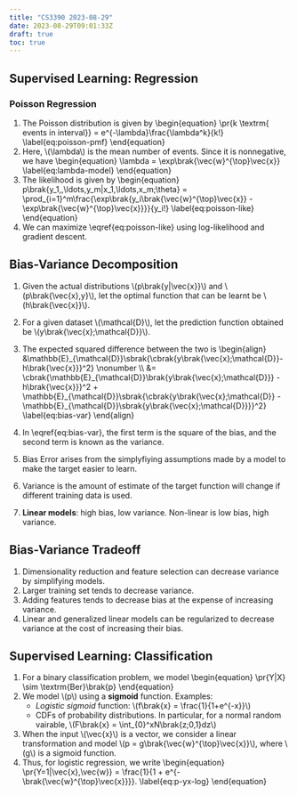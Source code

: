```yaml
---
title: "CS3390 2023-08-29"
date: 2023-08-29T09:01:33Z
draft: true
toc: true
---
```


## Supervised Learning: Regression

### Poisson Regression

1. The Poisson distribution is given by
\begin{equation}
\pr{k \textrm{ events in interval}} = e^{-\lambda}\frac{\lambda^k}{k!}
\label{eq:poisson-pmf}
\end{equation}
2. Here, \\(\lambda\\) is the mean number of events. Since it is nonnegative, we have
\begin{equation}
\lambda = \exp\brak{\vec{w}^{\top}\vec{x}}
\label{eq:lambda-model}
\end{equation}
3. The likelihood is given by
\begin{equation}
p\brak{y\_1,,\ldots,y\_m|x\_1,\ldots,x\_m;\theta} = \prod_{i=1}^m\frac{\exp\brak{y\_i\brak{\vec{w}^{\top}\vec{x}} - \exp\brak{\vec{w}^{\top}\vec{x}}}}{y\_i!}
\label{eq:poisson-like}
\end{equation}
4. We can maximize \eqref{eq:poisson-like} using log-likelihood and gradient descent.

## Bias-Variance Decomposition

1. Given the actual distributions \\(p\brak{y|\vec{x}}\\) and \\(p\brak{\vec{x},y}\\), let the optimal function that can be learnt be \\(h\brak{\vec{x}}\\).
2. For a given dataset \\(\mathcal{D}\\), let the prediction function obtained be \\(y\brak{\vec{x};\mathcal{D}}\\).
3. The expected squared difference between the two is
\begin{align}
&\mathbb{E}\_{\mathcal{D}}\sbrak{\cbrak{y\brak{\vec{x};\mathcal{D}}-h\brak{\vec{x}}}^2} \nonumber \\\\
&= \cbrak{\mathbb{E}\_{\mathcal{D}}\brak{y\brak{\vec{x};\mathcal{D}}} - h\brak{\vec{x}}}^2 + \mathbb{E}\_{\mathcal{D}}\sbrak{\cbrak{y\brak{\vec{x};\mathcal{D}} - \mathbb{E}\_{\mathcal{D}}\sbrak{y\brak{\vec{x};\mathcal{D}}}}^2}
\label{eq:bias-var}
\end{align}

4. In \eqref{eq:bias-var}, the first term is the square of the bias, and the second term is known as the variance.
5. Bias Error arises from the simplyfiying assumptions made by a model to make the target easier to learn.
6. Variance is the amount of estimate of the target function will change if different training data is used.
7. **Linear models**: high bias, low variance. Non-linear is low bias, high variance.

## Bias-Variance Tradeoff
1. Dimensionality reduction and feature selection can decrease variance by simplifying models.
2. Larger training set tends to decrease variance.
3. Adding features tends to decrease bias at the expense of increasing variance.
4. Linear and generalized linear models can be regularized to decrease variance at the cost of increasing their bias.

## Supervised Learning: Classification

1. For a binary classification problem, we model
\begin{equation}
\pr{Y|X} \sim \textrm{Ber}\brak{p}
\end{equation}
2. We model \\(p\\) using a **sigmoid** function. Examples:
    - _Logistic sigmoid_ function: \\(f\brak{x} = \frac{1}{1+e^{-x}}\\)
    - CDFs of probability distributions. In particular, for a normal random vairable, \\(F\brak{x} = \int\_{0}^xN\brak{z;0,1}dz\\)
3. When the input \\(\vec{x}\\) is a vector, we consider a linear transformation and model \\(p  = g\brak{\vec{w}^{\top}\vec{x}}\\), where \\(g\\) is a sigmoid function.
4. Thus, for logistic regression, we write
\begin{equation}
\pr{Y=1|\vec{x},\vec{w}} = \frac{1}{1 + e^{-\brak{\vec{w}^{\top}\vec{x}}}}.
\label{eq:p-yx-log}
\end{equation}
